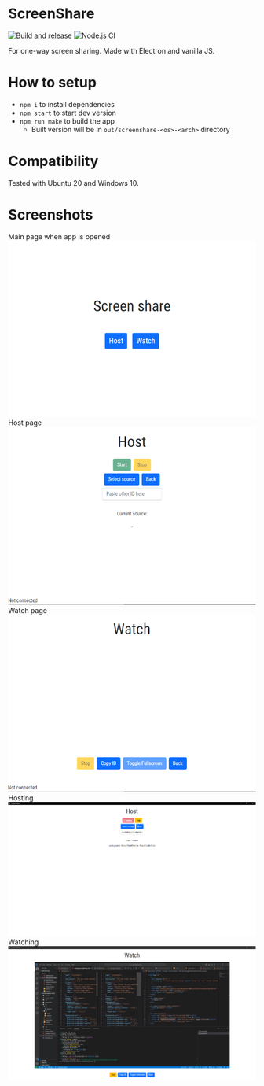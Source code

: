 # ScreenShare
[![Build and release](https://github.com/lassesuomela/ScreenShare/actions/workflows/publish.yml/badge.svg)](https://github.com/lassesuomela/ScreenShare/actions/workflows/publish.yml)
[![Node.js CI](https://github.com/lassesuomela/ScreenShare/actions/workflows/node.js.yml/badge.svg)](https://github.com/lassesuomela/ScreenShare/actions/workflows/node.js.yml)

For one-way screen sharing. Made with Electron and vanilla JS.

# How to setup

 - `npm i` to install dependencies
 - `npm start` to start dev version
 - `npm run make` to build the app
   - Built version will be in `out/screenshare-<os>-<arch>` directory
# Compatibility
Tested with Ubuntu 20 and Windows 10.
# Screenshots

Main page when app is opened
![Index.html](screenshots/index.png)
Host page
![Host](screenshots/host.png)
Watch page
![Watch](screenshots/watch.png)
Hosting
![Hosting](screenshots/sharing.png)
Watching
![Watching](screenshots/watching.png)
